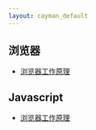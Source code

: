 ```yaml
---
layout: cayman_default
---
```


## 浏览器

- [浏览器工作原理](./browser/index)

## Javascript

- [浏览器工作原理](/js/bibao)
